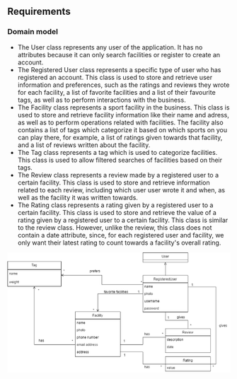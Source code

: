 
## Requirements


### Domain model
- The User class represents any user of the application. It has no attributes because it can only search facilities or register to create an account.
- The Registered User class represents a specific type of user who has registered an account. This class is used to store and retrieve user information and preferences, such as the ratings and reviews they wrote for each facility, a list of favorite facilities and a list of their favourite tags, as well as to perform interactions with the business.
- The Facility class represents a sport facility in the business. This class is used to store and retrieve facility information like their name and adress, as well as to perform operations related with facilities. The facility also contains a list of tags which categorize it based on which sports on you can play there, for example, a list of ratings given towards that facility, and a list of reviews written about the facility.
- The Tag class represents a tag which is used to categorize facilities. This class is used to allow filtered searches of facilities based on their tags.
- The Review class represents a review made by a registered user to a certain facility. This class is used to store and retrieve information related to each review, including which user user wrote it and when, as well as the facility it was written towards.
- The Rating class represents a rating given by a registered user to a certain facility. This class is used to store and retrieve the value of a rating given by a registered user to a certain facility. This class is similar to the review class. However, unlike the review, this class does not contain a date attribute, since, for each registered user and facility, we only want their latest rating to count towards a facility's overall rating.

![image](../images/DomainModel.png)
